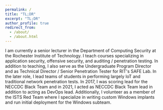 ```yaml
---
permalink: /
title: "TL;DR"
excerpt: "TL;DR"
author_profile: true
redirect_from: 
  - /about/
  - /about.html
---
```


I am currently a senior lecturer in the Department of Computing Security at the Rochester Institute of Technology. I teach courses specializing in application security, offensive security, and auditing / penetration testing. In addition to teaching, I also serve as the Undergraduate Program Director and as Technical Director / Senior Penetration Tester for RIT's SAFE Lab. In the later role, I lead teams of students in performing largely IoT and traditional network penetration tests. In 2017, I was scoring lead for the NECCDC Black Team and in 2021, I acted as NECCDC Black Team lead in addition to acting as DevOps lead. Additionally, I volunteer as a member of the ISTS Red Team where I specialize in writing custom Windows implants and run initial deployment for the Windows subteam.